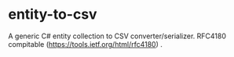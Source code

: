 # entity-to-csv
A generic C# entity collection to CSV converter/serializer.
RFC4180 compitable (https://tools.ietf.org/html/rfc4180) .